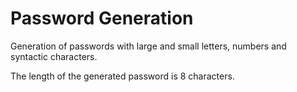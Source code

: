 # Password Generation

Generation of passwords with large and small letters, numbers and syntactic characters.

The length of the generated password is 8 characters.
